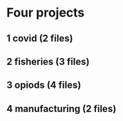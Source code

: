 # Four projects
## 1 covid (2 files)
## 2 fisheries (3 files)
## 3 opiods (4 files)
## 4 manufacturing (2 files)
